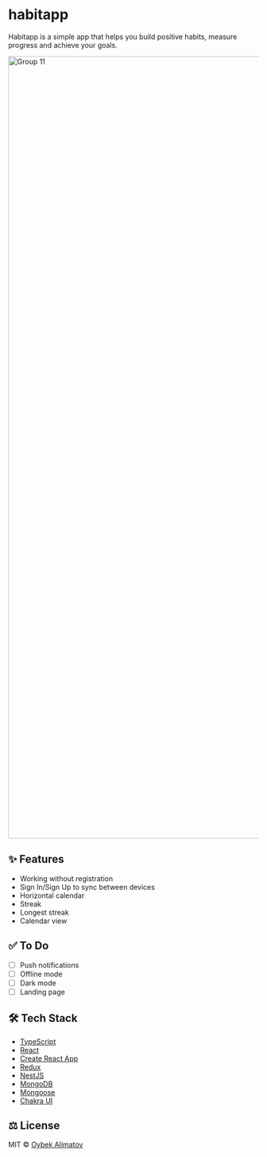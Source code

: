 # habitapp

Habitapp is a simple app that helps you build positive habits, measure progress and achieve your goals.

<img width="1574" alt="Group 11" src="https://user-images.githubusercontent.com/59618418/165255872-2adcfaaf-683e-47a9-92e1-d8f87abff049.png">

## ✨ Features


- Working without registration
- Sign In/Sign Up to sync between devices
- Horizontal calendar
- Streak
- Longest streak
- Calendar view

## ✅ To Do

- [ ] Push notifications
- [ ] Offline mode
- [ ] Dark mode
- [ ] Landing page

## 🛠️ Tech Stack

- [TypeScript](https://github.com/Microsoft/TypeScript)
- [React](https://github.com/facebook/react)
- [Create React App](https://github.com/facebook/create-react-app)
- [Redux](https://github.com/reduxjs/react-redux)
- [NestJS](https://github.com/nestjs/nest)
- [MongoDB](https://github.com/mongodb/mongo)
- [Mongoose](https://github.com/Automattic/mongoose)
- [Chakra UI](https://github.com/chakra-ui/chakra-ui)

## ⚖️ License

MIT © [Oybek Alimatov](https://github.com/oybekalimat)

